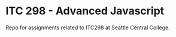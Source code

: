 # ITC 298 - Advanced Javascript 
Repo for assignments related to ITC298 at Seattle Central College. 



